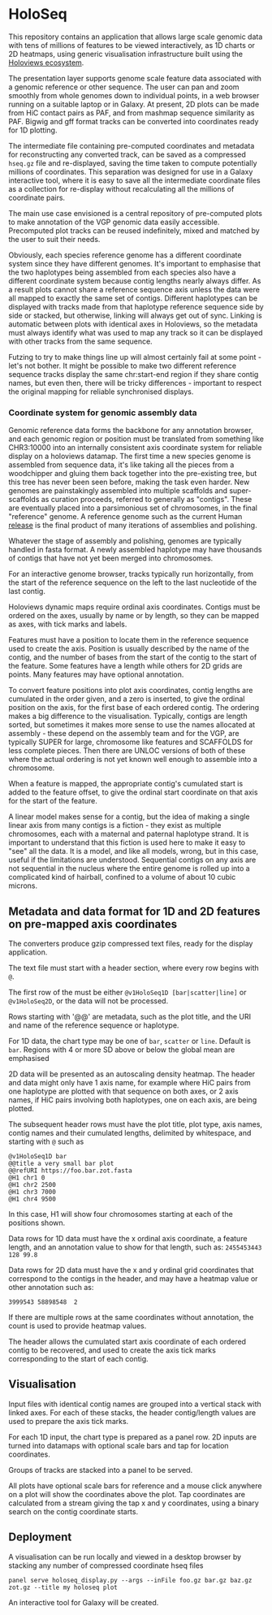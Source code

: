 # HoloSeq

This repository contains an application that allows large scale genomic data with tens of millions of features to be viewed interactively,
as 1D charts or 2D heatmaps, using generic visualisation infrastructure built using the [Holoviews ecosystem](https://holoviews.org/). 

The presentation layer supports genome scale feature data associated with a genomic reference or other sequence. The user can pan and zoom 
smoothly from whole genomes down to individual points, in a web browser running on a suitable laptop or in Galaxy. At present, 2D plots can be
made from HiC contact pairs as PAF, and from mashmap sequence similarity as PAF. Bigwig and gff format tracks can be converted into coordinates ready for 1D plotting.

The intermediate file containing pre-computed coordinates and metadata for reconstructing any converted track, can be saved as a compressed `hseq.gz` 
file and re-displayed, saving the time taken to compute potentially millions of coordinates. This separation was designed for use in a Galaxy interactive
tool, where it is easy to save all the intermediate coordinate files as a collection for re-display without recalculating all the millions of coordinate pairs.

The main use case envisioned is a central repository of pre-computed plots to make annotation of the VGP genomic data easily accessible.
Precomputed plot tracks can be reused indefinitely, mixed and matched by the user to suit their needs.

Obviously, each species reference genome has a different coordinate system since they have different genomes.
It's important to emphasise that the two haplotypes being assembled from each species also have a different coordinate system because 
contig lengths nearly always differ. As a result plots cannot share a reference sequence axis unless the data were all mapped to exactly the same set of contigs.
Different haplotypes can be displayed with tracks made from that haplotype reference sequence side by side or stacked, but otherwise, linking will always get 
out of sync. Linking is automatic between plots with identical axes in Holoviews, so the metadata must always identify what was used to map any track so it
can be displayed with other tracks from the same sequence. 

Futzing to try to make things line up will almost certainly fail at some point - let's not bother. It might be possible to make two different reference sequence tracks display the same 
chr:start-end region if they share contig names, but even then, there will be tricky differences - important to respect the original mapping for reliable synchronised displays.

### Coordinate system for genomic assembly data

Genomic reference data forms the backbone for any annotation browser, and each genomic region or position must be translated from something like CHR3:10000 into an internally
consistent axis coordinate system for reliable display on a holoviews datamap. The first time a new species genome is assembled from sequence data, it's like taking all the pieces from a woodchipper and gluing
them back together into the pre-existing tree, but this tree has never been seen before, making the task even harder. New genomes are painstakingly assembled into multiple scaffolds 
and super-scaffolds as curation proceeds, referred to generally as "contigs". These are eventually placed into a parsimonious set of chromosomes, in the final "reference" genome. A reference genome such as the 
current Human [release](https://www.ncbi.nlm.nih.gov/datasets/genome/GCF_000001405.40/) is the final product of many iterations of assemblies and polishing.

Whatever the stage of assembly and polishing, genomes are typically handled in fasta format. A newly assembled haplotype may have thousands of contigs that have not yet been merged into chromosomes.

For an interactive genome browser, tracks typically run horizontally, from the start of the reference sequence on the left to the last nucleotide of the last contig.

Holoviews dynamic maps require ordinal axis coordinates. Contigs must be ordered on the axes, usually by name or by length,
so they can be mapped as axes, with tick marks and labels.

Features must have a position to locate them in the reference sequence used to create the axis. 
Position is usually described by the name of the contig, and the number of bases from the start of the contig to the start of the feature. 
Some features have a length while others for 2D grids are points. Many features may have optional annotation.

To convert feature positions into plot axis coordinates, contig lengths are cumulated in the order given, and a zero is inserted,
to give the ordinal position on the axis, for the first base of each ordered contig. The ordering makes a big difference to the visualisation.
Typically, contigs are length sorted, but sometimes it makes more sense to use the names allocated at assembly - these depend on the assembly team
and for the VGP, are typically SUPER for large, chromosome like features and SCAFFOLDS for less complete pieces. Then there are UNLOC versions
of both of these where the actual ordering is not yet known well enough to assemble into a chromosome.

When a feature is mapped, the appropriate contig's cumulated start is added to the feature offset, to give the 
ordinal start coordinate on that axis for the start of the feature. 

A linear model makes sense for a contig, but the idea of making a single linear axis from many contigs is a fiction - they exist as multiple chromosomes, each with a
maternal and paternal haplotype strand. It is important to understand that this fiction is used here to make it easy to "see" all the data. It is a model,
and like all models, wrong, but in this case, useful if the limitations are understood. Sequential contigs on any axis are not sequential in the nucleus where the entire
genome is rolled up into a complicated kind of hairball, confined to a volume of about 10 cubic microns. 

## Metadata and data format for 1D and 2D features on pre-mapped axis coordinates

The converters produce gzip compressed text files, ready for the display application.

The text file must start with a header section, where every row begins with `@`.

The first row of the must be either `@v1HoloSeq1D [bar|scatter|line]` or `@v1HoloSeq2D`, or the data will not be processed.

Rows starting with '@@' are metadata, such as the plot title, and the URI and name of the reference sequence or haplotype.

For 1D data, the chart type may be one of `bar`, `scatter` or `line`. Default is `bar`. Regions with 4 or more SD above or below the global mean are 
emphasised

2D data will be presented as an autoscaling density heatmap. The header and data might only have 1 axis name, for example where HiC pairs from one haplotype are plotted
with that sequence on both axes, or 2 axis names, if HiC pairs involving both haplotypes, one on each axis, are being plotted.

The subsequent header rows must have the plot title, plot type, axis names, contig names and their cumulated lengths, delimited by whitespace, and starting with `@` such as

```
@v1HoloSeq1D bar
@@title a very small bar plot
@@refURI https://foo.bar.zot.fasta
@H1 chr1 0
@H1 chr2 2500
@H1 chr3 7000
@H1 chr4 9500
```

In this case, H1 will show four chromosomes starting at each of the positions shown.

Data rows for 1D data must have the x ordinal axis coordinate, a feature length, and an annotation value to show for that length, such as:
`2455453443 128 99.8`

Data rows for 2D data must have the x and y ordinal grid coordinates that correspond to the contigs in the header, and 
may have a heatmap value or other annotation such as:

`3999543 58898548  2`

If there are multiple rows at the same coordinates without annotation, the count is used to provide heatmap values.

The header allows the cumulated start axis coordinate of each ordered contig to be recovered, and used to create the axis tick marks 
corresponding to the start of each contig.

## Visualisation

Input files with identical contig names are grouped into a vertical stack with linked axes.
For each of these stacks, the header contig/length values are used to prepare the axis tick marks.

For each 1D input, the chart type is prepared as a panel row.
2D inputs are turned into datamaps with optional scale bars and tap for location coordinates.

Groups of tracks are stacked into a panel to be served.

All plots have optional scale bars for reference and a mouse click anywhere on a plot will show the coordinates above the plot.
Tap coordinates are calculated from a stream giving the tap x and y coordinates, using a binary search on the contig coordinate starts.

## Deployment

A visualisation can be run locally and viewed in a desktop browser by stacking any number of compressed coordinate hseq 
files 

`panel serve holoseq_display.py --args --inFile foo.gz bar.gz baz.gz zot.gz --title my holoseq plot`

An interactive tool for Galaxy will be created.


